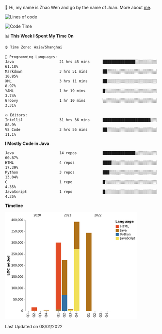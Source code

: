 :wave: Hi, my name is Zhao Wen and go by the name of Joan.
More about  [me](https://www.xing.com/profile/Wen_Zhao12).

![Lines of code](https://img.shields.io/badge/From%20Hello%20World%20I%27ve%20Written-1%20Million%20lines%20of%20code-blue)   



<!--START_SECTION:waka-->
![Code Time](http://img.shields.io/badge/Code%20Time-79%20hrs%2024%20mins-blue)

📊 **This Week I Spent My Time On** 

```text
⌚︎ Time Zone: Asia/Shanghai

💬 Programming Languages: 
Java                     21 hrs 45 mins      ███████████████░░░░░░░░░░   61.18% 
Markdown                 3 hrs 51 mins       ██░░░░░░░░░░░░░░░░░░░░░░░   10.85% 
XML                      3 hrs 11 mins       ██░░░░░░░░░░░░░░░░░░░░░░░   8.97% 
YAML                     1 hr 19 mins        █░░░░░░░░░░░░░░░░░░░░░░░░   3.74% 
Groovy                   1 hr 10 mins        ░░░░░░░░░░░░░░░░░░░░░░░░░   3.31%

🔥 Editors: 
IntelliJ                 31 hrs 36 mins      ██████████████████████░░░   88.9% 
VS Code                  3 hrs 56 mins       ██░░░░░░░░░░░░░░░░░░░░░░░   11.1%

```

**I Mostly Code in Java** 

```text
Java                     14 repos            ███████████████░░░░░░░░░░   60.87% 
HTML                     4 repos             ████░░░░░░░░░░░░░░░░░░░░░   17.39% 
Python                   3 repos             ███░░░░░░░░░░░░░░░░░░░░░░   13.04% 
C                        1 repo              █░░░░░░░░░░░░░░░░░░░░░░░░   4.35% 
JavaScript               1 repo              █░░░░░░░░░░░░░░░░░░░░░░░░   4.35%

```


**Timeline**

![Chart not found](https://raw.githubusercontent.com/ybqdren/ybqdren/main/charts/bar_graph.png) 


 Last Updated on 08/01/2022
<!--END_SECTION:waka-->

